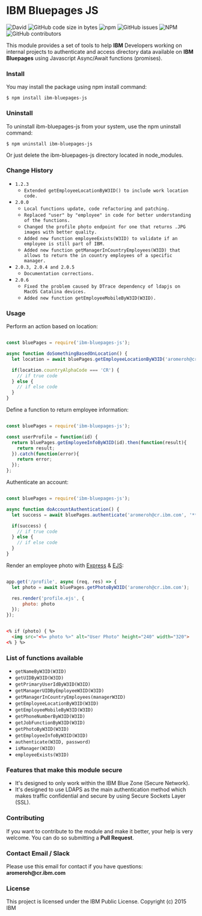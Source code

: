 <h1> IBM Bluepages JS </h1>
<img alt="David" src="https://img.shields.io/david/aromerohcr/ibm-bluepages-js">
<img alt="GitHub code size in bytes" src="https://img.shields.io/github/languages/code-size/aromerohcr/ibm-bluepages-js">
<img alt="npm" src="https://img.shields.io/npm/dm/ibm-bluepages-js">
<img alt="GitHub issues" src="https://img.shields.io/github/issues-raw/aromerohcr/ibm-bluepages-js">
<img alt="NPM" src="https://img.shields.io/npm/l/ibm-bluepages-js">
<img alt="GitHub contributors" src="https://img.shields.io/github/contributors/aromerohcr/ibm-bluepages-js?color=green">

<p> This module provides a set of tools to help <b>IBM</b> Developers working on internal projects to authenticate and access directory data available on <b>IBM Bluepages</b> using Javascript Async/Await functions (promises).</p>

<h3> Install </h3>
You may install the package using npm install command:

```shell
$ npm install ibm-bluepages-js
```

<h3> Uninstall </h3>
To uninstall ibm-bluepages-js from your system, use the npm uninstall command:

```shell
$ npm uninstall ibm-bluepages-js
```

Or just delete the ibm-bluepages-js directory located in node_modules.

<h3> Change History </h3>

* `1.2.3`
  * `Extended getEmployeeLocationByW3ID() to include work location code.`
* `2.0.0`
  * `Local functions update, code refactoring and patching.`
  * `Replaced "user" by "employee" in code for better understanding of the functions.`
  * `Changed the profile photo endpoint for one that returns .JPG images with better quality.`
  * `Added new function employeeExists(W3ID) to validate if an employee is still part of IBM.`
  * `Added new function getManagerInCountryEmployees(W3ID) that allows to return the in country employees of a specific manager.`
* `2.0.3, 2.0.4 and 2.0.5`
  * `Documentation corrections.`
* `2.0.6`
  * `Fixed the problem caused by DTrace dependency of ldapjs on MacOS Catalina devices.`
  * `Added new function getEmployeeMobileByW3ID(W3ID).`

<h3> Usage </h3>

<p> Perform an action based on location: </p>

```javascript

const bluePages = require('ibm-bluepages-js');

async function doSomethingBasedOnLocation() {
  let location = await bluePages.getEmployeeLocationByW3ID('aromeroh@cr.ibm.com');

  if(location.countryAlphaCode === 'CR') {
    // if true code
  } else {
    // if else code
  }
}

```

<p> Define a function to return employee information: </p>

```javascript

const bluePages = require('ibm-bluepages-js');

const userProfile = function(id) {
  return bluePages.getEmployeeInfoByW3ID(id).then(function(result){
    return result;
  }).catch(function(error){
    return error;
  });
};

```

<p> Authenticate an account: </p>

```javascript

const bluePages = require('ibm-bluepages-js');

async function doAccountAuthentication() {
  let success = await bluePages.authenticate('aromeroh@cr.ibm.com', '********');

  if(success) {
    // if true code
  } else {
    // if else code
  }
}

```

<p> Render an employee photo with <a href="https://www.npmjs.com/package/express" target="_blank">Express</a> & <a href="https://www.npmjs.com/package/ejs" target="_blank">EJS</a>: </p>

```javascript

app.get('/profile', async (req, res) => {
  let photo = await bluePages.getPhotoByW3ID('aromeroh@cr.ibm.com');

  res.render('profile.ejs', {
      photo: photo
  });
});

```
```html

<% if (photo) { %>
  <img src="<%= photo %>" alt="User Photo" height="240" width="320">
<% } %>

```

<h3> List of functions available </h3>

* `getNameByW3ID(W3ID)`
* `getUIDByW3ID(W3ID)`
* `getPrimaryUserIdByW3ID(W3ID)`
* `getManagerUIDByEmployeeW3ID(W3ID)`
* `getManagerInCountryEmployees(managerW3ID)`
* `getEmployeeLocationByW3ID(W3ID)`
* `getEmployeeMobileByW3ID(W3ID)`
* `getPhoneNumberByW3ID(W3ID)`
* `getJobFunctionByW3ID(W3ID)`
* `getPhotoByW3ID(W3ID)`
* `getEmployeeInfoByW3ID(W3ID)`
* `authenticate(W3ID, password)`
* `isManager(W3ID)`
* `employeeExists(W3ID)`

<h3> Features that make this module secure </h3>
<ul>
  <li>It's designed to only work within the IBM Blue Zone (Secure Network).</li>
  <li>It's designed to use LDAPS as the main authentication method which makes traffic confidential and secure by using Secure Sockets Layer (SSL).</li>
</ul>

<h3> Contributing </h3>
If you want to contribute to the module and make it better, your help is very welcome. You can do so submitting a <b>Pull Request</b>.

<h3> Contact Email / Slack </h3>
Please use this email for contact if you have questions: <b>aromeroh@cr.ibm.com</b>

<h3> License </h3>
This project is licensed under the IBM Public License.
Copyright (c) 2015 IBM
